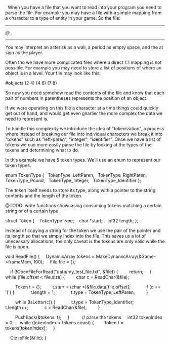   When you have a file that you want to read into your program you need to parse the file. For example you may have a file with a simple mapping from a character to a type of entity in your game. So the file:
*****
*@..*
*****
You may interpret an asterisk as a wall, a period as empty space, and the at sign as the player.

Often tho we have more complicated files where a direct 1:1 mapping is not possible. For example you may need to store a list of positions of where an object is in a level. Your file may look like this:

#objects
(2 4)
(4 6)
(7 8)

So now you need somehow read the contents of the file and know that each pair of numbers in parentheses represents the position of an object. 

If we were operating on this file a character at a time things could quickly get out of hand, and would get even gnarlier the more complex the data we need to represent is.

To handle this complexity we introduce the idea of "tokenization", a process where instead of breaking our file into individual characters we break it into "tokens" such as "left-paren", "integer", "identifier". Once we have a list of tokens we can more easily parse the file by looking at the types of the tokens and determining what to do.


In this example we have 5 token types. We'll use an enum to represent our token types.

enum TokenType {
  TokenType_LeftParen,
  TokenType_RightParen,
  TokenType_Pound,
  TokenType_Integer,
  TokenType_Identifier
};

The token itself needs to store its type, along with a pointer to the string contents and the length of the token.

@TODO: write functions showcasing consuming tokens matching a certain string or of a certain type

struct Token {
   TokenType type;
   char *start;
   int32 length;
};

Instead of copying a string for the token we use the pair of the pointer and its length so that we simply index into the file. This saves us a lot of unecessary allocations, the only caveat is the tokens are only valid while the file is open. 

void ReadFile() {
    DynamicArray<Token> tokens = MakeDynamicArray<Token>(&Game->frameMem, 100);
    File file = {};

    if (!OpenFileForRead("data/my_test_file.txt", &file)) {
        return;
    }
    
    while (file.offset < file.size) {
        char c = ReadChar(&file);

        Token t = {};
        t.start = (char *)&file.data[file.offset];
  
        if (c == '(') {
            t.length = 1;
            t.type = TokenType_LeftParen;
        }

        while (IsLetter(c)) {
            t.type = TokenType_Identifier;
            t.length++;
            c = ReadChar(&file);
        }

        PushBack(&tokens, t);
    }
    
    // parse the tokens
    int32 tokenIndex = 0;
    while (tokenIndex < tokens.count) {
       Token t = tokens[tokenIndex];
    }

    CloseFile(&file);
}
